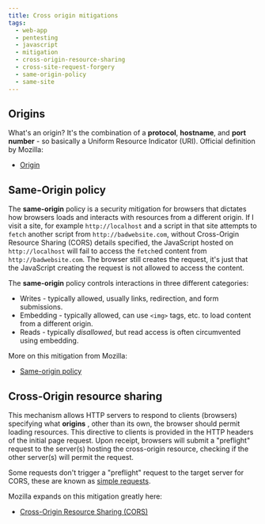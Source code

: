 ```yaml
---
title: Cross origin mitigations
tags:
  - web-app
  - pentesting
  - javascript
  - mitigation
  - cross-origin-resource-sharing
  - cross-site-request-forgery
  - same-origin-policy
  - same-site
---
```

## Origins
What's an origin? It's the combination of a **protocol**, **hostname**, and **port number** - so basically a Uniform Resource Indicator (URI). Official definition by Mozilla:
* [Origin](https://developer.mozilla.org/en-US/docs/Glossary/Origin)
## Same-Origin policy
The **same-origin** policy is a security mitigation for browsers that dictates how browsers loads and interacts with resources from a different origin. If I visit a site, for example `http://localhost` and a script in that site attempts to `fetch` another script from `http://badwebsite.com`, without Cross-Origin Resource Sharing (CORS) details specified, the JavaScript hosted on `http://localhost` will fail to access the `fetch`ed content from `http://badwebsite.com`. The browser still creates the request, it's just that the JavaScript creating the request is not allowed to access the content.

The **same-origin** policy controls interactions in three different categories:
* Writes - typically allowed, usually links, redirection, and form submissions.
* Embedding - typically allowed, can use `<img>` tags, etc. to load content from a different origin.
* Reads - typically *disallowed*, but read access is often circumvented using embedding.

More on this mitigation from Mozilla:
* [Same-origin policy](https://developer.mozilla.org/en-US/docs/Web/Security/Same-origin_policy)
## Cross-Origin resource sharing
This mechanism allows HTTP servers to respond to clients (browsers) specifying what **origins** , other than its own, the browser should permit loading resources. This directive to clients is provided in the HTTP headers of the initial page request. Upon receipt, browsers will submit a "preflight" request to the server(s) hosting the cross-origin resource, checking if the other server(s) will permit the request.

Some requests don't trigger a "preflight" request to the target server for CORS, these are known as [simple requests](https://developer.mozilla.org/en-US/docs/Web/HTTP/CORS#simple_requests).

Mozilla expands on this mitigation greatly here:
* [Cross-Origin Resource Sharing (CORS)](https://developer.mozilla.org/en-US/docs/Web/HTTP/CORS)
